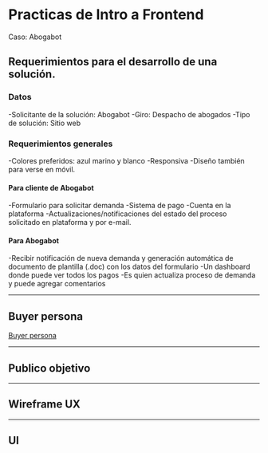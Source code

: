 # Practicas de Intro a Frontend

Caso: Abogabot

## Requerimientos para el desarrollo de una solución.
### Datos
-Solicitante de la solución: Abogabot
-Giro: Despacho de abogados
-Tipo de solución: Sitio web

### Requerimientos generales
-Colores preferidos: azul marino y blanco
-Responsiva
-Diseño también para verse en móvil.
#### Para cliente de Abogabot
-Formulario para solicitar demanda
-Sistema de pago
-Cuenta en la plataforma
-Actualizaciones/notificaciones del estado del proceso solicitado en plataforma y por e-mail.
#### Para Abogabot
-Recibir notificación de nueva demanda y generación automática de documento de plantilla (.doc) con los datos del formulario
-Un dashboard donde puede ver todos los pagos
-Es quien actualiza proceso de demanda y puede agregar comentarios

---

## Buyer persona

[Buyer persona](./BuyerPersona.png)

---

## Publico objetivo


---

## Wireframe UX


---

## UI